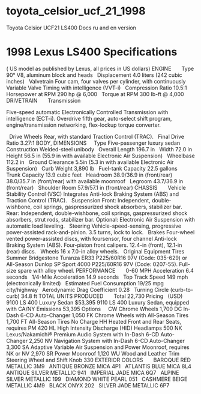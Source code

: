 # toyota_celsior_ucf_21_1998
Toyota Celsior UCF21 LS400 Docs ru and en version
<tbody><tr>
    <td colspan="3" align="center"><h1>1998 Lexus LS400 Specifications</h1> 
    ( US model as published by Lexus, all prices in US dollars)</td>
  </tr>
  <tr>
    <td class="specSubTitle">ENGINE</td>
    <td>&nbsp;</td>
    <td>&nbsp;</td>
  </tr>
  <tr>
    <td>&nbsp;</td>
    <td>Type</td>
    <td>90° V8, aluminum block and heads</td>
  </tr>
  <tr>
    <td>&nbsp;</td>
    <td>Displacement</td>
    <td>
4.0 liters (242 cubic inches)</td>
  </tr>
  <tr>
    <td>&nbsp;</td>
    <td>Valvetrain</td>
    <td>Four cam, four valves per cylinder, with
      continuously Variable Valve Timing
    with intelligence (VVT-i)</td>
  </tr>
  <tr>
    <td>&nbsp;</td>
    <td>Compression Ratio</td>
    <td>10.5:1</td>
  </tr>
  <tr>
    <td>&nbsp;</td>
    <td>Horsepower at RPM</td>
    <td>290 hp @ 6,000</td>
  </tr>
  <tr>
    <td>&nbsp;</td>
    <td>Torque at RPM</td>
    <td>300 lb-ft @ 4,000</td>
  </tr>
  <tr>
    <td class="specSubTitle">DRIVETRAIN</td>
    <td>&nbsp;</td>
    <td>&nbsp;</td>
  </tr>
  <tr>
    <td>&nbsp;</td>
    <td>Transmission</td>
    <td><p>Five-speed automatic Electronically Controlled
      Transmission with intelligence (ECT-i). Overdrive
      fifth gear, auto-select shift program, engine/transmission
      networking, flex-lockup torque converter.
    </p></td>
  </tr>
  <tr>
    <td>&nbsp;</td>
    <td>Drive Wheels</td>
    <td>Rear, with standard Traction Control (TRAC).</td>
  </tr>
  <tr>
    <td>&nbsp;</td>
    <td>Final Drive Ratio</td>
    <td>3.27:1</td>
  </tr>
  <tr>
    <td class="specSubTitle">BODY,
    DIMENSIONS</td>
    <td>&nbsp;</td>
    <td>&nbsp;</td>
  </tr>
  <tr>
    <td>
      </td>
    <td>Type</td>
    <td>Five-passenger luxury sedan</td>
  </tr>
  <tr>
    <td>&nbsp;</td>
    <td>Construction</td>
    <td>Welded-steel unibody</td>
  </tr>
  <tr>
    <td>&nbsp;</td>
    <td>Overall Length</td>
    <td>196.7 in</td>
  </tr>
  <tr>
    <td>&nbsp;</td>
    <td>Width</td>
    <td>72.0 in</td>
  </tr>
  <tr>
    <td>&nbsp;</td>
    <td>Height</td>
    <td>56.5 in (55.9 in with available
    Electronic Air Suspension)</td>
  </tr>
  <tr>
    <td>&nbsp;</td>
    <td>Wheelbase</td>
    <td>112.2 in</td>
  </tr>
  <tr>
    <td>&nbsp;</td>
    <td>Ground Clearance</td>
    <td>5.5in (5.3 in with available    Electronic Air Suspension)</td>
  </tr>
  <tr>
    <td>&nbsp;</td>
    <td>Curb Weight</td>
    <td>3,890 lb</td>
  </tr>
  <tr>
    <td>&nbsp;</td>
    <td>Fuel-tank Capacity</td>
    <td>22.5 gallons</td>
  </tr>
  <tr>
    <td>&nbsp;</td>
    <td>Trunk Capacity</td>
    <td>13.9 cubic feet</td>
  </tr>
  <tr>
    <td>&nbsp;</td>
    <td>Headroom</td>
    <td>38.9/36.9 in (front/rear)
      38.0/35.7 in (front/rear) with available
    moonroof</td>
  </tr>
  <tr>
    <td>&nbsp;</td>
    <td>Legroom</td>
    <td>
43.7/36.9 in (front/rear)</td>
  </tr>
  <tr>
    <td>&nbsp;</td>
    <td>Shoulder Room</td>
    <td>57.9/57.1 in (front/rear)</td>
  </tr>
  <tr>
    <td class="specSubTitle">CHASSIS</td>
    <td>&nbsp;</td>
    <td>&nbsp;</td>
  </tr>
  <tr>
    <td>&nbsp;</td>
    <td>Vehicle Stability
    Control (VSC)</td>
    <td>Integrates Anti-lock Braking System (ABS) and Traction
    Control (TRAC).</td>
  </tr>
  <tr>
    <td>&nbsp;</td>
    <td>Suspension</td>
    <td>Front: Independent, double-wishbone, coil springs, gaspressurized
      shock absorbers, stabilizer bar.
      Rear: Independent, double-wishbone, coil springs, gaspressurized
      shock absorbers, strut rods, stabilizer bar.
      Optional: Electronic Air Suspension with automatic load
    leveling.</td>
  </tr>
  <tr>
    <td>&nbsp;</td>
    <td>Steering</td>
    <td>Vehicle-speed-sensing, progressive power-assisted
    rack-and-pinion. 3.5 turns, lock to lock.</td>
  </tr>
  <tr>
    <td>&nbsp;</td>
    <td>Brakes</td>
    <td>Four-wheel vented power-assisted discs, with foursensor,
      four channel Anti-lock Braking System (ABS).
      Four-piston front calipers. 12.4-in (front), 12.1-in (rear)
    discs.</td>
  </tr>
  <tr>
    <td>&nbsp;</td>
    <td>Wheels</td>
    <td>16 x 7.0-in alloy wheels.</td>
  </tr>
  <tr>
    <td>&nbsp;</td>
    <td>Original Equipment Tires</td>
    <td>Summer Bridgestone Turanza ER33 P225/60R16 97V
      (Code: 035-629) or All-Season Dunlop SP Sport 4000
    P225/60R16 97V (Code: 0207-55). Full-size spare with    alloy wheel.</td>
  </tr>
  <tr>
    <td class="specSubTitle">PERFORMANCE</td>
    <td>&nbsp;</td>
    <td>&nbsp;</td>
  </tr>
  <tr>
    <td>&nbsp;</td>
    <td>0-60 MPH Acceleration</td>
    <td>6.4 seconds</td>
  </tr>
  <tr>
    <td>&nbsp;</td>
    <td>1/4-Mile Acceleration</td>
    <td>14.9 seconds</td>
  </tr>
  <tr>
    <td>&nbsp;</td>
    <td>Top Track Speed</td>
    <td>149 mph (electronically limited)</td>
  </tr>
  <tr>
    <td>&nbsp;</td>
    <td>Estimated Fuel Consumption</td>
    <td>19/25 mpg city/highway</td>
  </tr>
  <tr>
    <td>&nbsp;</td>
    <td>Aerodynamic Drag Coefficient</td>
    <td>0.28</td>
  </tr>
  <tr>
    <td>&nbsp;</td>
    <td>Turning Circle (curb-to-curb)</td>
    <td>34.8 ft</td>
  </tr>
  <tr>
    <td class="specSubTitle">TOTAL UNITS
    PRODUCED</td>
    <td>&nbsp;</td>
    <td>&nbsp;</td>
  </tr>
  <tr>
    <td>&nbsp;</td>
    <td>Total</td>
    <td>22,730</td>
  </tr>
  <tr>
    <td class="specSubTitle">Pricing</td>
    <td>&nbsp;</td>
    <td>(USD)</td>
  </tr>
  <tr>
    <td>9100</td>
    <td>LS 400 Luxury Sedan</td>
    <td>$53,395</td>
  </tr>
  <tr>
    <td>9110</td>
    <td>LS 400 Luxury Sedan, equipped with CA/NY Emissions</td>
    <td>53,395</td>
  </tr>
  <tr>
    <td class="specSubTitle">Options</td>
    <td>&nbsp;</td>
    <td>&nbsp;</td>
  </tr>
  <tr>
    <td>CW</td>
    <td>Chrome Wheels</td>
    <td>1,700</td>
  </tr>
  <tr>
    <td>DC</td>
    <td>In-Dash 6-CD Auto-Changer</td>
    <td>1,050</td>
  </tr>
  <tr>
    <td>FK</td>
    <td>Chrome Wheels with All-Season Tires</td>
    <td>1,700</td>
  </tr>
  <tr>
    <td>FT</td>
    <td>All-Season Tires</td>
    <td>No Charge</td>
  </tr>
  <tr>
    <td>HH</td>
    <td>Heated Front and Rear Seats, requires PM</td>
    <td>420</td>
  </tr>
  <tr>
    <td>HL</td>
    <td>High Intensity Discharge (HID) Headlamps</td>
    <td>500</td>
  </tr>
  <tr>
    <td>NK</td>
    <td>Lexus/Nakamichi® Premium Audio System with In-Dash 6-CD Auto-Changer</td>
    <td>2,250</td>
  </tr>
  <tr>
    <td>NV</td>
    <td>Navigation System with In-Dash 6-CD Auto-Changer</td>
    <td>3,300</td>
  </tr>
  <tr>
    <td>SA</td>
    <td>Adaptive Variable Air Suspension and Power Moonroof, requires NK or NV</td>
    <td>2,970</td>
  </tr>
  <tr>
    <td>SR</td>
    <td>Power Moonroof</td>
    <td>1,120</td>
  </tr>
  <tr>
    <td>WU</td>
    <td>Wood and Leather Trim Steering Wheel and Shift Knob</td>
    <td>330</td>
  </tr>
  <tr>
    <td class="specSubTitle">EXTERIOR COLORS</td>
    <td>&nbsp;</td>
    <td>&nbsp;</td>
  </tr>
  <tr>
    <td>&nbsp;</td>
    <td>BAROQUE RED METALLIC</td>
    <td>3M9</td>
  </tr>
  <tr>
    <td>&nbsp;</td>
    <td>ANTIQUE BRONZE MICA</td>
    <td>4P1</td>
  </tr>
  <tr>
    <td>&nbsp;</td>
    <td>ATLANTIS BLUE MICA</td>
    <td>8L4</td>
  </tr>
  <tr>
    <td>&nbsp;</td>
    <td>ANTIQUE SILVER METALLIC</td>
    <td>941</td>
  </tr>
  <tr>
    <td>&nbsp;</td>
    <td>IMPERIAL JADE MICA</td>
    <td>6Q7</td>
  </tr>
  <tr>
    <td>&nbsp;</td>
    <td>ALPINE SILVER METALLIC</td>
    <td>199</td>
  </tr>
  <tr>
    <td>&nbsp;</td>
    <td>DIAMOND WHITE PEARL</td>
    <td>051</td>
  </tr>
  <tr>
    <td>&nbsp;</td>
    <td>CASHMERE BEIGE METALLIC</td>
    <td>4M9</td>
  </tr>
  <tr>
    <td>&nbsp;</td>
    <td>BLACK ONYX</td>
    <td>202</td>
  </tr>
  <tr>
    <td>&nbsp;</td>
    <td>SILVER JADE METALLIC</td>
    <td>6P7</td>
  </tr>
  </tbody>
